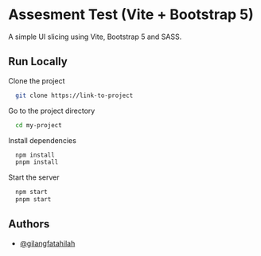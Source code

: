 # Assesment Test (Vite + Bootstrap 5)

A simple UI slicing using Vite, Bootstrap 5 and SASS.

## Run Locally

Clone the project

```bash
  git clone https://link-to-project
```

Go to the project directory

```bash
  cd my-project
```

Install dependencies

```bash
  npm install
  pnpm install
```

Start the server

```bash
  npm start
  pnpm start
```

## Authors

- [@gilangfatahilah](https://www.github.com/gilangfatahilah)
